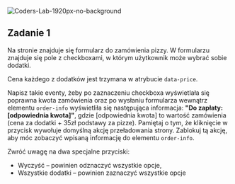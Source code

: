 ![Coders-Lab-1920px-no-background](https://user-images.githubusercontent.com/152855/73064373-5ed69780-3ea1-11ea-8a71-3d370a5e7dd8.png)


## Zadanie 1

Na stronie znajduje się formularz do zamówienia pizzy. W formularzu znajduje się pole z checkboxami, w którym użytkownik może wybrać sobie dodatki.

Cena każdego z dodatków jest trzymana w atrybucie ```data-price```.

Napisz takie eventy, żeby po zaznaczeniu checkboxa wyświetlała się poprawna kwota zamówienia oraz po wysłaniu formularza wewnątrz elementu ```order-info``` wyświetliła się następująca informacja: **"Do zapłaty: [odpowiednia kwota]"**, gdzie [odpowiednia kwota] to wartość zamówienia (cena za dodatki + 35zł podstawy za pizze). Pamiętaj o tym, że kliknięcie w przycisk wywołuje domyślną akcję przeładowania strony. Zablokuj tą akcję, aby móc zobaczyć wpisaną informację do elementu ```order-info```.

Zwróć uwagę na dwa specjalne przyciski:
* Wyczyść &ndash; powinien odznaczyć wszystkie opcje,
* Wszystkie dodatki &ndash; powinien zaznaczyć wszystkie opcje